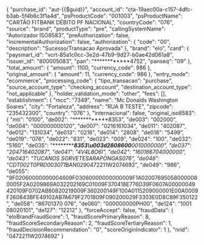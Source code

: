 {
    "purchase_id": "aut-{{$guid}}",
    "account_id": "cta-19aec00a-c157-4dfc-b3ab-5f4b6c3f1a4d",
    "psProductCode": "001003",
    "psProductName": "CARTÃO FITBANK DÉBITO PF NACIONAL",
    "countryCode": "076",
    "source": "brand",
    "productType": "pre",
    "callingSystemName": "Autorizador ISO8583",
    "preAuthorization": false,
    "incrementalAuthorization": false,
    "authorization": {
        "code": "00",
        "description": "Sucesso/Transacao Aprovada"
    },
    "brand": "elo",
    "card": {
        "paysmart_id": "vcrt-85a1c0cc-3e2d-47b9-9d27-b0ae42d061a8",
        "issuer_id": "800005083",
        "pan": "************4752",
        "panseq": "09"
    },
    "total_amount": {
        "amount": 1100,
        "currency_code": 986
    },
    "original_amount": {
        "amount": 11,
        "currency_code": 986
    },
    "entry_mode": "ecommerce",
    "processing_code": {
        "tipo_transacao": "purchase",
        "source_account_type": "checking_account",
        "destination_account_type": "not_applicable"
    },
    "holder_validation_mode": "other",
    "fees": [],
    "establishment": {
        "mcc": "7349",
        "name": "Mc Donalds Washington Soares",
        "city": "Fortaleza",
        "address": "RUA B TESTE",
        "zipcode": "235432300",
        "country": "076"
    },
    "internacional": false,
    "original_iso8583": {
        "mti": "0100",
        "de002": "************8353",
        "de003": "002000",
        "de004": "000000000120",
        "de007": "0216161034",
        "de011": "402087",
        "de012": "131034",
        "de013": "0216",
        "de014": "2808",
        "de018": "5499",
        "de019": "076",
        "de022": "831",
        "de023": "009",
        "de024": "100",
        "de032": "5160",
        "de035": "************8353\u003d2808600***0010000000",
        "de037": "204716402087",
        "de041": "4V4L8O6I",
        "de042": "160166704000000",
        "de043": "TUCANOS SORVETESARAPONGAS076",
        "de048": "*CDT002T0*PRD003071*BAN0290472211W2074692",
        "de049": "986",
        "de055": "9F02060000000004609F03060000000000009F1A020076950580000080005F2A0209869A032202169C01009F370418E776D39F0607A00000049420109F0702AB80820219009F360200149F100A0115209000001E00A0009F260843BFE49102AB7A679F2701809F090200029F3303E0D8C89F350122",
        "de058": "86701370 076",
        "de060": "000000000PH00",
        "de124": "1001 08020101",
        "de127": "12212"
    },
    "forceAccept": false,
    "fraudData": {
        "eloBrandFraudScore": 1,
        "fraudScorePrimaryReason": 8,
        "fraudScoreSecondaryReason": 2,
        "fraudScoreTertiaryReason": 1,
        "fraudDecisionRecommendation": "0",
        "scoreOriginIndicator": 1
    },
    "nrid": "0472211W2074692"
}
